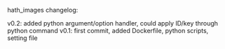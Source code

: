 hath_images changelog:

v0.2: added python argument/option handler, could apply ID/key through python command
v0.1: first commit, added Dockerfile, python scripts, setting file
